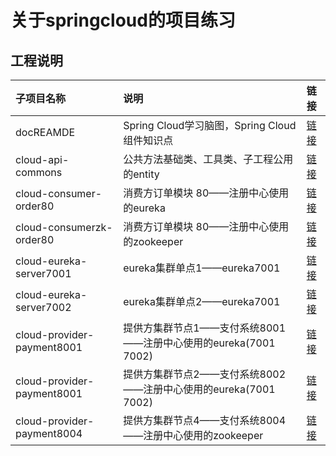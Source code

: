 # 关于springcloud的项目练习

## 工程说明
子项目名称|说明|链接
:----|:----|:----
docREAMDE|Spring Cloud学习脑图，Spring Cloud组件知识点|[链接](docREAMDE/DOCREAMDE.md)
cloud-api-commons|公共方法基础类、工具类、子工程公用的entity|[链接](cloud-api-commons)
cloud-consumer-order80|消费方订单模块 80——注册中心使用的eureka|[链接](cloud-consumer-order80)
cloud-consumerzk-order80|消费方订单模块 80——注册中心使用的zookeeper|[链接](cloud-consumerzk-order80)
cloud-eureka-server7001|eureka集群单点1——eureka7001|[链接](cloud-eureka-server7001)
cloud-eureka-server7002|eureka集群单点2——eureka7001|[链接](cloud-eureka-server7002)
cloud-provider-payment8001|提供方集群节点1——支付系统8001——注册中心使用的eureka(7001 7002)|[链接](cloud-provider-payment8001)
cloud-provider-payment8001|提供方集群节点2——支付系统8002——注册中心使用的eureka(7001 7002)|[链接](cloud-provider-payment8002)
cloud-provider-payment8004|提供方集群节点4——支付系统8004——注册中心使用的zookeeper|[链接](cloud-provider-payment8004)


